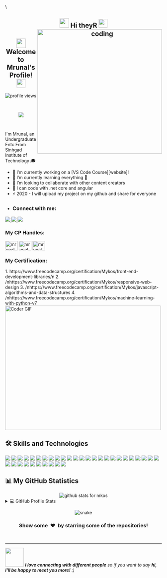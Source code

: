 
<!--
**mkos11/mkos11** is a ✨ _special_ ✨ repository because its `README.md` (this file) appears on your GitHub profile.

Here are some ideas to get you started:

- 🔭 I’m currently working as a Freelancer
- 🌱 I’m currently learning Web development and Data science
- 🤔 I’m looking for help with ...
- 💬 Ask me about ...
- 📫 How to reach me: ...
- 😄 Pronouns: ...
- ⚡ Fun fact: ...
-->\

<h2 align="center"> <img src="https://emojis.slackmojis.com/emojis/images/1588315024/8823/hyperkitty.gif?1588315024" width="30" /> Hi theyR
    <img src="https://media.giphy.com/media/hvRJCLFzcasrR4ia7z/giphy.gif" width="28">
     
<img align="right" alt="coding" width="400" src="https://img.freepik.com/premium-vector/man-working-laptop-illustration-work-from-home-mascot-cartoon-character-people-isolated_138676-1075.jpg?w=740">
	
   
</h2>
<h2 align="center"> <img src="https://emojis.slackmojis.com/emojis/images/1588315024/8823/hyperkitty.gif?1588315024" width="30" />
    Welcome to Mrunal's Profile! 
    <img src="https://media.giphy.com/media/hvRJCLFzcasrR4ia7z/giphy.gif" width="28">
</h2>

<img src="https://gpvc.arturio.dev/abxhr" alt="profile views">


&nbsp;
&nbsp;
&nbsp;
&nbsp;
&nbsp;
&nbsp;
&nbsp;
&nbsp;
&nbsp;
&nbsp;
&nbsp;
&nbsp;

<p align="center">
  <a href="https://www.youtube.com/watch?v=dQw4w9WgXcQ">
    <img src="https://user-images.githubusercontent.com/465125/151564444-07f17c75-0ad0-490b-8273-57b85c82d197.svg" />
  </a>
</p>

&nbsp;
&nbsp;
&nbsp;
&nbsp;
&nbsp;
&nbsp;
&nbsp;
&nbsp;
&nbsp;
&nbsp;
&nbsp;
&nbsp;

I'm Mrunal, an Undergraduate Entc From Sinhgad Institute of Technology 🎓

- 🔭 I’m currently working on a [VS Code Course][website]!
- 🌱 I’m currently learning everything 🤣
- 👯 I’m looking to collaborate with other content creators
- 🥅 I can code with .net core and angular
- ⚡ 2020 - I will upload my project on my github and share for everyone
- <h3 align="left">Connect with me:</h3>
 <a href="https://instagram.com/mr.ykos________?igshid=Y2M0YTlkZGNmOQ==">
    <img src="https://img.shields.io/badge/Instagram-%23E4405F.svg?&style=flat-square&logo=instagram&logoColor=white">
  </a>
  <a href="https://instagram.com/tech_geniushub?igshid=MzNlNGNkZWQ4Mg==">
    <img src="https://img.shields.io/badge/Instagram-%23E4405F.svg?&style=flat-square&logo=instagram&logoColor=white">
  </a>
   <a href="channel/UCgxPVGIvFsEc9VDNamZHCeA">
    <img src="https://img.shields.io/badge/Youtube-%ff0000.svg?&style=flat-triangle&logo=youtube&logoColor=white">
  </a>
<h3 align="left">My CP Handles:</h3>
  <a href="https://www.hackerearth.com/@mrunalwaykos15" target="blank"><img align="center" src="https://raw.githubusercontent.com/rahuldkjain/github-profile-readme-generator/master/src/images/icons/Social/hackerearth.svg" alt="mrunalwaykos" height="30" width="40" /></a>
   <a href="https://trailblazer.me/id/mrunalwaykos" target="blank"><img align="center" src="https://raw.githubusercontent.com/rahuldkjain/github-profile-readme-generator/master/src/images/icons/Social/trailblazer.me.svg" alt="mrunalwaykos" height="30" width="40" /></a>
     <a href="https://www.kaggle.com/munnareview" target="blank"><img align="center" src="https://raw.githubusercontent.com/rahuldkjain/github-profile-readme-generator/master/src/images/icons/Social/kaggle.svg" alt="mrunalwaykos" height="30" width="40" /></a>

<h3 align="left">My Certification:</h3>
  1.  https://www.freecodecamp.org/certification/Mykos/front-end-development-libraries/n
  2.  /nhttps://www.freecodecamp.org/certification/Mykos/responsive-web-design
  3.  /nhttps://www.freecodecamp.org/certification/Mykos/javascript-algorithms-and-data-structures
  4.  /nhttps://www.freecodecamp.org/certification/Mykos/machine-learning-with-python-v7
<br />

<img src="https://media.giphy.com/media/SWoSkN6DxTszqIKEqv/giphy.gif" alt="Coder GIF" width="500" height="400">


## 🛠️ Skills and Technologies

![](https://img.shields.io/badge/Assembly%20-%23525252.svg?logo=mega&logoColor=white)
![](https://img.shields.io/badge/C++-informational?style=flat-square&logo=c%2B%2B&logoColor=white&color=00599C)
![](https://img.shields.io/badge/C-informational?style=flat-square&logo=C&logoColor=white&color=A8B9CC)
![](https://img.shields.io/badge/Java-informational?style=flat-square&logo=Java&logoColor=white&color=007396)
![](https://img.shields.io/badge/JavaScript-informational?style=flat-square&logo=JavaScript&logoColor=white&color=F7DF1E)
![](https://img.shields.io/badge/Python-informational?style=flat-square&logo=Python&logoColor=white&color=3776AB)
![](https://img.shields.io/badge/HTML-informational?style=flat-square&logo=html5&logoColor=white&color=E34F26)
![](https://img.shields.io/badge/CSS-informational?style=flat-square&logo=CSS3&logoColor=white&color=E34F26)
![](https://img.shields.io/badge/Dart-informational?style=flat-sqaure&logo=Dart&logoColor=white)
![](https://img.shields.io/badge/Markdown-informational?style=flat-sqaure&logo=Markdown&logoColor=white&color=000000)
![](https://img.shields.io/badge/Canva-informational?style=flat-sqaure&logo=Canva&logoColor=white&color=00C4CC)
![](https://img.shields.io/badge/Bash_Scripting-informational?style=flat-square&logo=gnu-bash&logoColor=white&color=4EAA25)
![](https://img.shields.io/badge/Git-informational?style=flat-sqaure&logo=Git&logoColor=white&color=F05032)
![](https://img.shields.io/badge/GitHub-informational?style=flat-sqaure&logo=GitHub&logoColor=white&color=181717)
![](https://img.shields.io/badge/Vercel-informational?style=flat-sqaure&logo=Vercel&logoColor=white&color=000000)
![](https://img.shields.io/badge/Heroku-informational?style=flat-sqaure&logo=Heroku&logoColor=white&color=430098)
![](https://img.shields.io/badge/GitHub%20Pages-%23327FC7.svg?logo=github&logoColor=white)
![](https://img.shields.io/badge/Jekyll-informational?style=flat-sqaure&logo=Jekyll&logoColor=white&color=CC0000)
![](https://img.shields.io/badge/Arduino-informational?style=flat-square&logo=arduino&logoColor=white&color=00979D)
![](https://img.shields.io/badge/MySQL-informational?style=flat-square&logo=mysql&logoColor=white&color=4479A1)
![](https://img.shields.io/badge/PostgreSQL-informational?style=flat-square&logo=PostgreSQL&logoColor=white&color=4169E1)
![](https://img.shields.io/badge/Scikit_Learn-F7931E?style=flat-square&logo=scikit-learn&logoColor=white&color=F7931E)
![](https://img.shields.io/badge/Pandas-informational?style=flat-square&logo=pandas&logoColor=white&color=150458)
![](https://img.shields.io/badge/Numpy-informational?style=flat-square&logo=Numpy&logoColor=white&color=013243)
![](https://img.shields.io/badge/Flask-informational?style=flat-square&logo=Flask&logoColor=white&color=000000)
![](https://img.shields.io/badge/Django-F7931E?style=flat-square&logo=django&logoColor=white&color=092E20)
![](https://img.shields.io/badge/Plotly-informational?style=flat-square&logo=Plotly&logoColor=white&color=3F4F75)
![](https://img.shields.io/badge/Power%20BI-F7931E?style=flat-square&logo=powerbi&logoColor=white&color=F2C811)
![](https://img.shields.io/badge/Snowflake-F7931E?style=flat-square&logo=snowflake&logoColor=white&color=29B5E8)
![](https://img.shields.io/badge/Linux-informational?style=flat-square&logo=Linux&logoColor=white&color=FCC624)
![](https://img.shields.io/badge/Windows-informational?style=flat-square&logo=Windows&logoColor=white&color=0078D6)
![](https://img.shields.io/badge/Jupyter-informational?style=flat-square&logo=Jupyter&logoColor=white&color=F37626)
![](https://img.shields.io/badge/Notion-informational?style=flat-square&logo=Notion&logoColor=white&color=000000)
![](https://img.shields.io/badge/Jira-informational?style=flat-square&logo=jira&logoColor=white&color=0052CC)
![](https://img.shields.io/badge/OBS%20Studio-informational?style=flat-square&logo=obs-studio&logoColor=white&color=302E31)


## 📊 My GitHub Statistics

<div align="center">
  <img  src="https://github-readme-stats.vercel.app/api?username=mkos&show_icons=true&icon_color=0366d6&bg_color=ffffff&hide_title=true" alt="github stats for mkos">
</div>

<details> 
  <summary>💻 GitHub Profile Stats</summary>
  <div align="center">
    <br/>
        <a href="https://github.com/anuraghazra/github-readme-stats"><img alt="mkos's Github Stats" src="https://github-readme-stats.vercel.app/api?username=mkos&show_icons=true&count_private=true&theme=vision-friendly-dark&hide_border=true" height="192px"/></a>
    <a href="https://github.com/anuraghazra/github-readme-stats"><img alt="mkos's Top Languages" src="https://github-readme-stats.vercel.app/api/top-langs/?username=mkos&langs_count=8&layout=compact&theme=vision-friendly-dark&hide_border=true" height="192px"/></a>
   
    <br/>
  </div>
  <b>Note:</b> <em>Top languages is only a metric of the languages my public code consists of and doesn't reflect experience or skill level.</em>
</details>
<p align="center">
  <img src="https://raw.githubusercontent.com/TusharKesarwani/TusharKesarwani/output/github-contribution-grid-snake.svg" alt="snake"></center>
</p>

<div align="center">
    <h3 align="center">Show some &nbsp;❤️&nbsp; by starring some of the repositories!</h3>
</div>
<br/>

---

<img src="https://media.giphy.com/media/LnQjpWaON8nhr21vNW/giphy.gif" width="60"> <em><b>I love connecting with different people</b> so if you want to say <b>hi, I'll be happy to meet you more!</b> :)</em>

